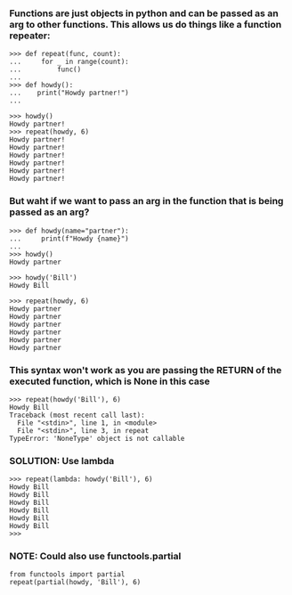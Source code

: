 ### Functions are just objects in python and can be passed as an arg to other functions. This allows us do things like a function repeater:

```
>>> def repeat(func, count):
...     for _ in range(count):
...         func()
...
>>> def howdy():
...    print("Howdy partner!")
...

>>> howdy()
Howdy partner!
>>> repeat(howdy, 6)
Howdy partner!
Howdy partner!
Howdy partner!
Howdy partner!
Howdy partner!
Howdy partner!
```

### But waht if we want to pass an arg in the function that is being passed as an arg?

```
>>> def howdy(name="partner"):
...     print(f"Howdy {name}")
...
>>> howdy()
Howdy partner

>>> howdy('Bill')
Howdy Bill

>>> repeat(howdy, 6)
Howdy partner
Howdy partner
Howdy partner
Howdy partner
Howdy partner
Howdy partner
```

### This syntax won't work as you are passing the RETURN of the executed function, which is None in this case
```
>>> repeat(howdy('Bill'), 6)
Howdy Bill
Traceback (most recent call last):
  File "<stdin>", line 1, in <module>
  File "<stdin>", line 3, in repeat
TypeError: 'NoneType' object is not callable
```

### SOLUTION: Use lambda
```
>>> repeat(lambda: howdy('Bill'), 6)
Howdy Bill
Howdy Bill
Howdy Bill
Howdy Bill
Howdy Bill
Howdy Bill
>>>
```

### NOTE: Could also use functools.partial
```
from functools import partial
repeat(partial(howdy, 'Bill'), 6)
```
